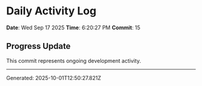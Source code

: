 # Daily Activity Log

**Date**: Wed Sep 17 2025
**Time**: 6:20:27 PM
**Commit**: 15

## Progress Update

This commit represents ongoing development activity.

---
Generated: 2025-10-01T12:50:27.821Z
